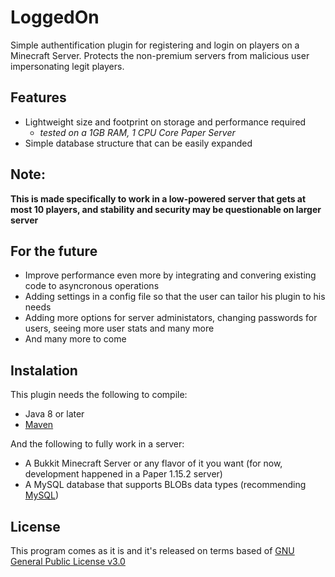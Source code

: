 # LoggedOn

  Simple authentification plugin for registering and login on players on a Minecraft Server. Protects the non-premium servers from malicious user impersonating legit players.
 
## Features

- Lightweight size and footprint on storage and performance required 
	- *tested on a 1GB RAM, 1 CPU Core Paper Server*	
- Simple database structure that can be easily expanded
	
## Note:
**This is made specifically to work in a low-powered server that gets at most 10 players, and stability and security may be questionable on larger server**
	
## For the future
* Improve performance even more by integrating and convering existing code to asyncronous operations
* Adding settings in a config file so that the user can tailor his plugin to his needs
* Adding more options for server administators, changing passwords for users, seeing more user stats and many more
* And many more to come

## Instalation

This plugin needs the following to compile:
  * Java 8 or later
  * [Maven](https://maven.apache.org/download.cgi)
  
And the following to fully work in a server:
  * A Bukkit Minecraft Server or any flavor of it you want (for now, development happened in a Paper 1.15.2 server)
  * A MySQL database that supports BLOBs data types (recommending [MySQL](https://dev.mysql.com/downloads/mysql/))  

## License
This program comes as it is and it's released on terms based of [GNU General Public License v3.0](https://choosealicense.com/licenses/gpl-3.0/) 
